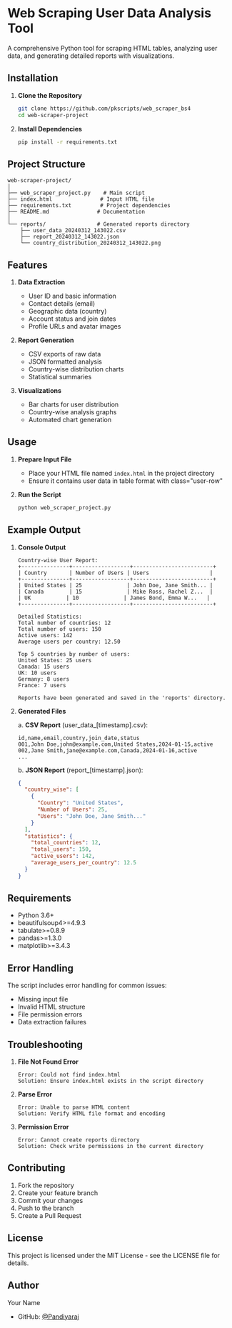 # Web Scraping User Data Analysis Tool

A comprehensive Python tool for scraping HTML tables, analyzing user data, and generating detailed reports with visualizations.

## Installation

1. **Clone the Repository**
   ```bash
   git clone https://github.com/pkscripts/web_scraper_bs4
   cd web-scraper-project
   ```

2. **Install Dependencies**
   ```bash
   pip install -r requirements.txt
   ```

## Project Structure

```
web-scraper-project/
│
├── web_scraper_project.py    # Main script
├── index.html               # Input HTML file
├── requirements.txt         # Project dependencies
├── README.md               # Documentation
│
└── reports/                # Generated reports directory
    ├── user_data_20240312_143022.csv
    ├── report_20240312_143022.json
    └── country_distribution_20240312_143022.png
```

## Features

1. **Data Extraction**
   - User ID and basic information
   - Contact details (email)
   - Geographic data (country)
   - Account status and join dates
   - Profile URLs and avatar images

2. **Report Generation**
   - CSV exports of raw data
   - JSON formatted analysis
   - Country-wise distribution charts
   - Statistical summaries

3. **Visualizations**
   - Bar charts for user distribution
   - Country-wise analysis graphs
   - Automated chart generation

## Usage

1. **Prepare Input File**
   - Place your HTML file named `index.html` in the project directory
   - Ensure it contains user data in table format with class="user-row"

2. **Run the Script**
   ```bash
   python web_scraper_project.py
   ```

## Example Output

1. **Console Output**
   ```
   Country-wise User Report:
   +---------------+------------------+-------------------------+
   | Country       | Number of Users | Users                   |
   +---------------+------------------+-------------------------+
   | United States | 25              | John Doe, Jane Smith... |
   | Canada        | 15              | Mike Ross, Rachel Z...  |
   | UK           | 10              | James Bond, Emma W...   |
   +---------------+------------------+-------------------------+

   Detailed Statistics:
   Total number of countries: 12
   Total number of users: 150
   Active users: 142
   Average users per country: 12.50

   Top 5 countries by number of users:
   United States: 25 users
   Canada: 15 users
   UK: 10 users
   Germany: 8 users
   France: 7 users

   Reports have been generated and saved in the 'reports' directory.
   ```

2. **Generated Files**

   a. **CSV Report** (user_data_[timestamp].csv):
   ```csv
   id,name,email,country,join_date,status
   001,John Doe,john@example.com,United States,2024-01-15,active
   002,Jane Smith,jane@example.com,Canada,2024-01-16,active
   ...
   ```

   b. **JSON Report** (report_[timestamp].json):
   ```json
   {
     "country_wise": [
       {
         "Country": "United States",
         "Number of Users": 25,
         "Users": "John Doe, Jane Smith..."
       }
     ],
     "statistics": {
       "total_countries": 12,
       "total_users": 150,
       "active_users": 142,
       "average_users_per_country": 12.5
     }
   }
   ```

## Requirements

- Python 3.6+
- beautifulsoup4>=4.9.3
- tabulate>=0.8.9
- pandas>=1.3.0
- matplotlib>=3.4.3

## Error Handling

The script includes error handling for common issues:
- Missing input file
- Invalid HTML structure
- File permission errors
- Data extraction failures

## Troubleshooting

1. **File Not Found Error**
   ```
   Error: Could not find index.html
   Solution: Ensure index.html exists in the script directory
   ```

2. **Parse Error**
   ```
   Error: Unable to parse HTML content
   Solution: Verify HTML file format and encoding
   ```

3. **Permission Error**
   ```
   Error: Cannot create reports directory
   Solution: Check write permissions in the current directory
   ```

## Contributing

1. Fork the repository
2. Create your feature branch
3. Commit your changes
4. Push to the branch
5. Create a Pull Request

## License

This project is licensed under the MIT License - see the LICENSE file for details.

## Author

Your Name
- GitHub: [@Pandiyaraj](https://github.com/pkscripts)
